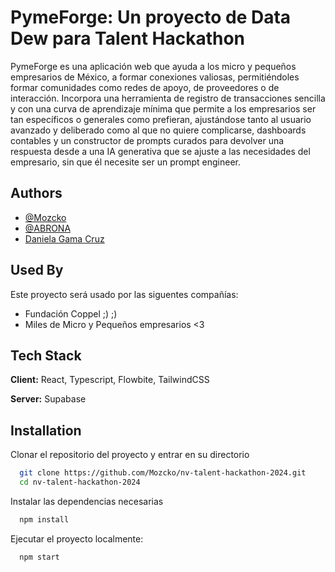 
# PymeForge: Un proyecto de Data Dew para Talent Hackathon 

PymeForge es una aplicación web que ayuda a los micro y pequeños empresarios de México, a formar conexiones valiosas, permitiéndoles formar comunidades como redes de apoyo, de proveedores o de interacción. 
Incorpora una herramienta de registro de transacciones sencilla y con una curva de aprendizaje mínima que permite a los empresarios ser tan específicos o generales como prefieran, ajustándose tanto al usuario avanzado y deliberado como al que no quiere complicarse, dashboards contables y un constructor de prompts curados para devolver una respuesta desde a una IA generativa que se ajuste a las necesidades del empresario, sin que él necesite ser un prompt engineer. 



## Authors

- [@Mozcko](https://www.github.com/Mozcko)
- [@ABRONA](https://www.github.comABRONA)
- [Daniela Gama Cruz](https://www.linkedin.com/in/daniela-gama-a03781215/)


## Used By

Este proyecto será usado por las siguentes compañías:

- Fundación Coppel ;) ;)
- Miles de Micro y Pequeños empresarios <3

## Tech Stack

**Client:** React, Typescript, Flowbite, TailwindCSS

**Server:** Supabase


## Installation

Clonar el repositorio del proyecto y entrar en su directorio

```bash
  git clone https://github.com/Mozcko/nv-talent-hackathon-2024.git
  cd nv-talent-hackathon-2024
```

Instalar las dependencias necesarias

```bash
  npm install
```

Ejecutar el proyecto localmente: 
```bash
  npm start
```
    